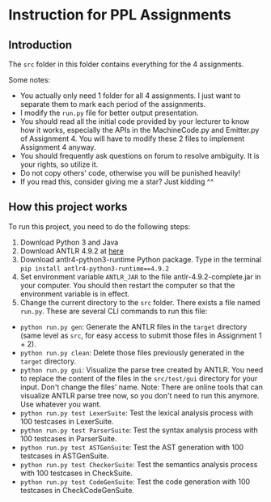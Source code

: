 # Instruction for PPL Assignments

## Introduction

The `src` folder in this folder contains everything for the 4 assignments.

Some notes:

- You actually only need 1 folder for all 4 assignments. I just want to separate them to mark each period of the assignments.
- I modify the `run.py` file for better output presentation.
- You should read all the initial code provided by your lecturer to know how it works, especially the APIs in the MachineCode.py and Emitter.py of Assignment 4. You will have to modify these 2 files to implement Assignment 4 anyway.
- You should frequently ask questions on forum to resolve ambiguity. It is your rights, so utilize it.
- Do not copy others' code, otherwise you will be punished heavily!
- If you read this, consider giving me a star? Just kidding ^^

## How this project works

To run this project, you need to do the following steps:

1. Download Python 3 and Java
2. Download ANTLR 4.9.2 at [here](https://www.antlr.org/download/antlr-4.9.2-complete.jar)
3. Download antlr4-python3-runtime Python package. Type in the terminal `pip install antlr4-python3-runtime==4.9.2`
4. Set environment variable `ANTLR_JAR` to the file antlr-4.9.2-complete.jar in your computer. You should then restart the computer so that the environment variable is in effect.
5. Change the current directory to the `src` folder. There exists a file named `run.py`. These are several CLI commands to run this file:

- `python run.py gen`: Generate the ANTLR files in the `target` directory (same level as `src`, for easy access to submit those files in Assignment 1 + 2).
- `python run.py clean`: Delete those files previously generated in the `target` directory.
- `python run.py gui`: Visualize the parse tree created by ANTLR. You need to replace the content of the files in the `src/test/gui` directory for your input. Don't change the files' name. Note: There are online tools that can visualize ANTLR parse tree now, so you don't need to run this anymore. Use whatever you want.
- `python run.py test LexerSuite`: Test the lexical analysis process with 100 testcases in LexerSuite.
- `python run.py test ParserSuite`: Test the syntax analysis process with 100 testcases in ParserSuite.
- `python run.py test ASTGenSuite`: Test the AST generation with 100 testcases in ASTGenSuite.
- `python run.py test CheckerSuite`: Test the semantics analysis process with 100 testcases in CheckSuite.
- `python run.py test CodeGenSuite`: Test the code generation with 100 testcases in CheckCodeGenSuite.
